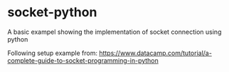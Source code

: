 # socket-python

A basic exampel showing the implementation of socket connection using python

Following setup example from: https://www.datacamp.com/tutorial/a-complete-guide-to-socket-programming-in-python